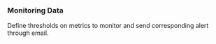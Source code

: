 ### Monitoring Data

Define thresholds on metrics to monitor and send corresponding alert through email.
